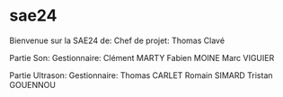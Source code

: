 # sae24

Bienvenue sur la SAE24 de:
Chef de projet: Thomas Clavé


Partie Son:
Gestionnaire: Clément MARTY
Fabien MOINE
Marc VIGUIER

Partie Ultrason:
Gestionnaire: Thomas CARLET
Romain SIMARD
Tristan GOUENNOU
